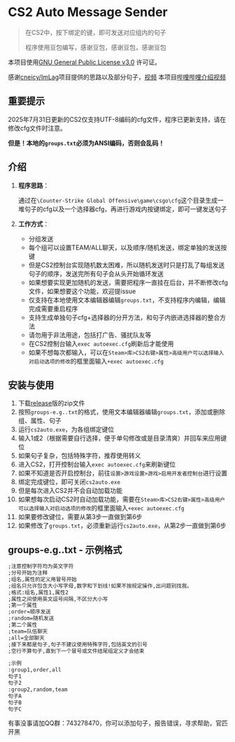 ﻿# CS2 Auto Message Sender

> 在CS2中，按下绑定的键，即可发送对应组内的句子
>
> 程序使用豆包编写，感谢豆包，感谢豆包，感谢豆包

本项目使用[GNU General Public License v3.0](LICENSE) 许可证。

感谢[cneicy/ImLag](https://github.com/cneicy/ImLag)项目提供的思路以及部分句子，[视频](https://www.bilibili.com/video/BV1gNTgzLEKV)
本项目[哔哩哔哩介绍视频](https://www.bilibili.com/video/BV1oo8dz2Evt)

## 重要提示

2025年7月31日更新的CS2仅支持UTF-8编码的cfg文件，程序已更新支持，请在修改cfg文件时注意。

**但是！本地的`groups.txt`必须为ANSI编码，否则会乱码！**

## 介绍

1. **程序思路**：

   通过在`\Counter-Strike Global Offensive\game\csgo\cfg`这个目录生成一堆句子的cfg以及一个选择器cfg，再进行游戏内按键绑定，即可一键发送句子

2. **工作方式**：

   - 分组发送
   - 每个组可以设置TEAM/ALL聊天，以及顺序/随机发送，绑定单独的发送按键
   - 但是CS2控制台实现随机数太困难，所以随机发送时只是打乱了每组发送句子的顺序，发送完所有句子会从头开始循环发送
   - 如果想要实现更加随机的发送，需要把程序一直挂在后台，并不断修改cfg文件，如果想要这个功能，欢迎提issue
   - 仅支持在本地使用文本编辑器编辑`groups.txt`，不支持程序内编辑，编辑完成需要重启程序
   - 支持生成单独句子cfg+选择器的分开方法，和句子内嵌进选择器的整合方法
   - 请勿用于非法用途，包括打广告、骚扰队友等
   - 在CS2控制台输入`exec autoexec.cfg`刷新后才能使用
   - 如果不想每次都输入，可以在`Steam>库>CS2右键>属性>高级用户可以选择输入对启动选项的修改`的框里面输入`+exec autoexec.cfg`

## 安装与使用

1. 下载[release](https://github.com/iqonli/cs2auto/releases)版的zip文件
1. 按照`groups-e.g..txt`的格式，使用文本编辑器编辑`groups.txt`，添加或删除组、属性、句子
1. 运行`cs2auto.exe`，为各组绑定键位
1. 输入1或2（根据需要自行选择，便于单句修改或是目录清爽）并回车来应用键位
1. 如果句子复杂，包括特殊字符，推荐使用转义
1. 进入CS2，打开控制台输入`exec autoexec.cfg`来刷新键位
1. 如果不知道是否开启控制台，前往`设置>游戏设置>游戏>启用开发者控制台`进行设置
1. 绑定完成键位，即可关闭`cs2auto.exe`
1. 但是每次进入CS2并不会自动加载功能
1. 如果想每次启动CS2时自动加载功能，需要在`Steam>库>CS2右键>属性>高级用户可以选择输入对启动选项的修改`的框里面输入`+exec autoexec.cfg`
1. 如果要修改键位，需要从第3步一直做到第6步
1. 如果修改了`groups.txt`，必须重新运行`cs2auto.exe`，从第2步一直做到第6步


## groups-e.g..txt - 示例格式

```txt
;注意控制字符均为英文字符
;分号开始为注释
;组名,属性的定义用冒号开始
;组名只允许包含大小写字母,数字和下划线!如果不按规定操作,出问题别找我。
;格式:组名,属性1,属性2
;属性之间使用英文逗号间隔,不区分大小写
;第一个属性
;order=顺序发送
;random=随机发送
;第二个属性
;team=队伍聊天
;all=全部聊天
;接下来都是句子,句子不建议使用特殊字符,包括英文的引号
;空行不算句子,直到下一个冒号或文件结尾组定义才会结束

;示例
:group1,order,all
句子1
句子2
:group2,random,team
句子A
句子B
句子C
```
有事没事请加QQ群：743278470，你可以添加句子，报告错误，寻求帮助，官匹开黑

